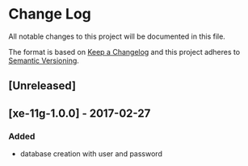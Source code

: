 # Change Log
All notable changes to this project will be documented in this file.

The format is based on [Keep a Changelog](http://keepachangelog.com/) 
and this project adheres to [Semantic Versioning](http://semver.org/).

## [Unreleased]

## [xe-11g-1.0.0] - 2017-02-27
### Added
- database creation with user and password
